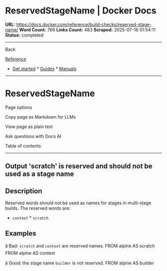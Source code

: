 # ReservedStageName | Docker Docs

**URL:** https://docs.docker.com/reference/build-checks/reserved-stage-name/
**Word Count:** 766
**Links Count:** 483
**Scraped:** 2025-07-16 01:54:11
**Status:** completed

---

Back

[Reference](https://docs.docker.com/reference/)

  * [Get started](https://docs.docker.com/get-started/)   * [Guides](https://docs.docker.com/guides/)   * [Manuals](https://docs.docker.com/manuals/)

* * *

# ReservedStageName

Page options

Copy page as Markdown for LLMs

View page as plain text

Ask questions with Docs AI

Table of contents

* * *

## Output               'scratch' is reserved and should not be used as a stage name

## Description

Reserved words should not be used as names for stages in multi-stage builds. The reserved words are:

  * `context`   * `scratch`

## Examples

â Bad: `scratch` and `context` are reserved names.               FROM alpine AS scratch     FROM alpine AS context

â Good: the stage name `builder` is not reserved.               FROM alpine AS builder